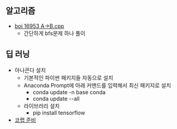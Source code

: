 ## 알고리즘
- [boj 16953 A→B.cpp](https://www.acmicpc.net/problem/16953)
	- 간단하게 bfs문제 하나 풀이
## 딥 러닝
- 아나콘다 설치
	- 기본적인 파이썬 패키지들 자동으로 설치
	- Anaconda Prompt에 아래 커맨드를 입력해서 최신 패키지로 설치
		- conda update -n base conda 
		- conda update --all
	- 라이브러리 설치
		- pip install tensorflow
- [코랩 준비](https://colab.research.google.com/)